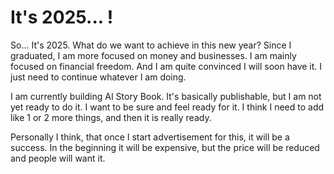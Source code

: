 # It's 2025... !

So... It's 2025. What do we want to achieve in this new year? Since I graduated, I am more focused on money and businesses. I am mainly focused on financial freedom. And I am quite convinced I will soon have it. I just need to continue whatever I am doing.

I am currently building AI Story Book. It's basically publishable, but I am not yet ready to do it. I want to be sure and feel ready for it. I think I need to add like 1 or 2 more things, and then it is really ready.

Personally I think, that once I start advertisement for this, it will be a success. In the beginning it will be expensive, but the price will be reduced and people will want it.